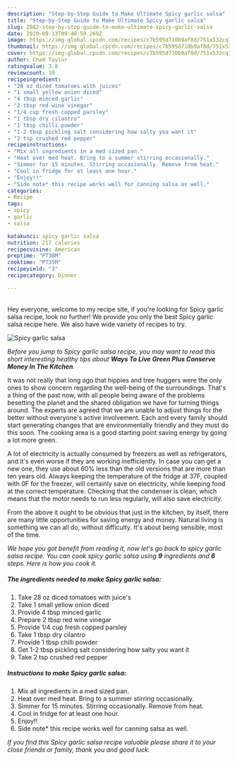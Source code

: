 ```yaml
---
description: "Step-by-Step Guide to Make Ultimate Spicy garlic salsa"
title: "Step-by-Step Guide to Make Ultimate Spicy garlic salsa"
slug: 2882-step-by-step-guide-to-make-ultimate-spicy-garlic-salsa
date: 2020-09-13T09:48:59.269Z
image: https://img-global.cpcdn.com/recipes/c7b595d710b9af8d/751x532cq70/spicy-garlic-salsa-recipe-main-photo.jpg
thumbnail: https://img-global.cpcdn.com/recipes/c7b595d710b9af8d/751x532cq70/spicy-garlic-salsa-recipe-main-photo.jpg
cover: https://img-global.cpcdn.com/recipes/c7b595d710b9af8d/751x532cq70/spicy-garlic-salsa-recipe-main-photo.jpg
author: Chad Taylor
ratingvalue: 3.8
reviewcount: 10
recipeingredient:
- "28 oz diced tomatoes with juices"
- "1 small yellow onion diced"
- "4 tbsp minced garlic"
- "2 tbsp red wine vinegar"
- "1/4 cup fresh copped parsley"
- "1 tbsp dry cilantro"
- "1 tbsp chilli powder"
- "1-2 tbsp pickling salt considering how salty you want it"
- "2 tsp crushed red pepper"
recipeinstructions:
- "Mix all ingredients in a med sized pan."
- "Heat over med heat. Bring to a summer stirring occasionally."
- "Simmer for 15 minutes. Stirring occasionally. Remove from heat."
- "Cool in fridge for at least one hour."
- "Enjoy!!"
- "Side note* this recipe works well for canning salsa as well."
categories:
- Recipe
tags:
- spicy
- garlic
- salsa

katakunci: spicy garlic salsa 
nutrition: 217 calories
recipecuisine: American
preptime: "PT38M"
cooktime: "PT35M"
recipeyield: "3"
recipecategory: Dinner

---
```

<br>
Hey everyone, welcome to my recipe site, if you're looking for Spicy garlic salsa recipe, look no further! We provide you only the best Spicy garlic salsa recipe here. We also have wide variety of recipes to try.
<br>


![Spicy garlic salsa](https://img-global.cpcdn.com/recipes/c7b595d710b9af8d/751x532cq70/spicy-garlic-salsa-recipe-main-photo.jpg)

<i>Before you jump to Spicy garlic salsa recipe, you may want to read this short interesting healthy tips about 
<strong>Ways To Live Green Plus Conserve Money In The Kitchen</strong>.</i>
</br>

It was not really that long ago that hippies and tree huggers were the only ones to show concern regarding the well-being of the surroundings. That's a thing of the past now, with all people being aware of the problems besetting the planet and the shared obligation we have for turning things around. The experts are agreed that we are unable to adjust things for the better without everyone's active involvement. Each and every family should start generating changes that are environmentally friendly and they must do this soon. The cooking area is a good starting point saving energy by going a lot more green.

A lot of electricity is actually consumed by freezers as well as refrigerators, and it's even worse if they are working inefficiently. In case you can get a new one, they use about 60% less than the old versions that are more than ten years old. Always keeping the temperature of the fridge at 37F, coupled with 0F for the freezer, will certainly save on electricity, while keeping food at the correct temperature. Checking that the condenser is clean, which means that the motor needs to run less regularly, will also save electricity.

From the above it ought to be obvious that just in the kitchen, by itself, there are many little opportunities for saving energy and money. Natural living is something we can all do, without difficulty. It's about being sensible, most of the time.


<i>We hope you got benefit from reading it, now let's go back to spicy garlic salsa recipe. You can cook spicy garlic salsa using <strong>9</strong> ingredients and <strong>6</strong> steps. Here is how you cook it.
</i>

##### The ingredients needed to make Spicy garlic salsa:

1. Take 28 oz diced tomatoes with juice&#39;s
1. Take 1 small yellow onion diced
1. Provide 4 tbsp minced garlic
1. Prepare 2 tbsp red wine vinegar
1. Provide 1/4 cup fresh copped parsley
1. Take 1 tbsp dry cilantro
1. Provide 1 tbsp chilli powder
1. Get 1-2 tbsp pickling salt considering how salty you want it
1. Take 2 tsp crushed red pepper


##### Instructions to make Spicy garlic salsa:

1. Mix all ingredients in a med sized pan.
1. Heat over med heat. Bring to a summer stirring occasionally.
1. Simmer for 15 minutes. Stirring occasionally. Remove from heat.
1. Cool in fridge for at least one hour.
1. Enjoy!!
1. Side note* this recipe works well for canning salsa as well.


<i>If you find this Spicy garlic salsa recipe valuable please share it to your close friends or family, thank you and good luck.</i>

